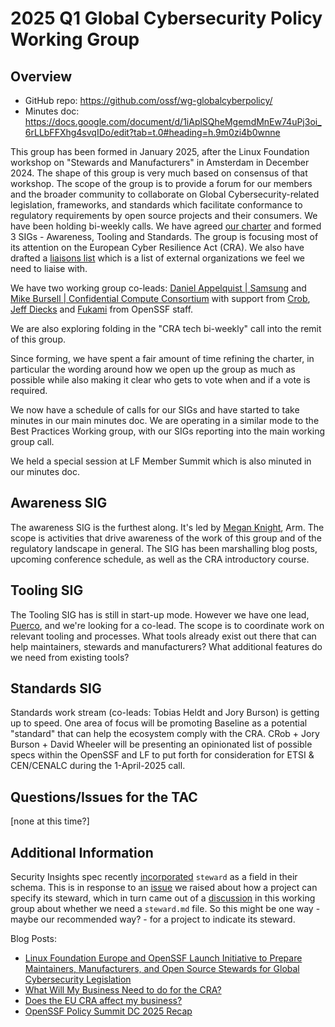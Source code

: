 # 2025 Q1 Global Cybersecurity Policy Working Group

## Overview

* GitHub repo: https://github.com/ossf/wg-globalcyberpolicy/
* Minutes doc: https://docs.google.com/document/d/1iAplSQheMgemdMnEw74uPj3oi_6rLLbFFXhg4svqIDo/edit?tab=t.0#heading=h.9m0zi4b0wnne 

This group has been formed in January 2025, after the Linux Foundation workshop on "Stewards and Manufacturers" in Amsterdam in December 2024. The shape of this group is very much based on consensus of that workshop. The scope of the group is to provide a forum for our members and the broader community to collaborate on Global Cybersecurity-related legislation, frameworks, and standards which facilitate conformance to regulatory requirements by open source projects and their consumers. We have been holding bi-weekly calls. We have agreed [our charter](https://github.com/ossf/wg-globalcyberpolicy/blob/main/CHARTER.md) and formed 3 SIGs - Awareness, Tooling and Standards. The group is focusing most of its attention on the European Cyber Resilience Act (CRA). We also have drafted a [liaisons list](https://github.com/ossf/wg-globalcyberpolicy/blob/main/governance/external-liaisons.md) which is a list of external organizations we feel we need to liaise with.

We have two working group co-leads: [Daniel Appelquist | Samsung](https://github.com/torgo) and [Mike Bursell | Confidential Compute Consortium](https://github.com/MikeCamel) with support from [Crob](https://github.com/SecurityCRob), [Jeff Diecks](https://github.com/GeauxJD) and [Fukami](https://github.com/fukami) from OpenSSF staff.

We are also exploring folding in the "CRA tech bi-weekly" call into the remit of this group.

Since forming, we have spent a fair amount of time refining the charter, in particular the wording around how we open up the group as much as possible while also making it clear who gets to vote when and if a vote is required.

We now have a schedule of calls for our SIGs and have started to take minutes in our main minutes doc. We are operating in a similar mode to the Best Practices Working group, with our SIGs reporting into the main working group call. 

We held a special session at LF Member Summit which is also minuted in our minutes doc.

## Awareness SIG

The awareness SIG is the furthest along. It's led by [Megan Knight](https://github.com/businesscasualkesha), Arm. The scope is activities that drive awareness of the work of this group and of the regulatory landscape in general. The SIG has been marshalling blog posts, upcoming conference schedule, as well as the CRA introductory course.

## Tooling SIG

The Tooling SIG has is still in start-up mode. However we have one lead, [Puerco](https://github.com/puerco), and we're looking for a co-lead. The scope is to coordinate work on relevant tooling and processes. What tools already exist out there that can help maintainers, stewards and manufacturers? What additional features do we need from existing tools?

## Standards SIG

Standards work stream (co-leads: Tobias Heldt and Jory Burson) is getting up to speed. One area of focus will be promoting Baseline as a potential "standard" that can help the ecosystem comply with the CRA.  CRob + Jory Burson + David Wheeler will be presenting an opinionated list of possible specs within the OpenSSF and LF to put forth for consideration for ETSI & CEN/CENALC during the 1-April-2025 call.

## Questions/Issues for the TAC

[none at this time?]

## Additional Information

Security Insights spec recently [incorporated](https://github.com/ossf/security-insights-spec/pull/117#pullrequestreview-2728878937) `steward` as a field in their schema. This is in response to an [issue](https://github.com/ossf/security-insights-spec/issues/106) we raised about how a project can specify its steward, which in turn came out of a [discussion](https://github.com/ossf/wg-globalcyberpolicy/issues/43) in this working group about whether we need a `steward.md` file. So this might be one way - maybe our recommended way? - for a project to indicate its steward.

Blog Posts:
* [Linux Foundation Europe and OpenSSF Launch Initiative to Prepare Maintainers, Manufacturers, and Open Source Stewards for Global Cybersecurity Legislation
](https://openssf.org/press-release/2025/01/31/linux-foundation-europe-and-openssf-launch-initiative-to-prepare-maintainers-manufacturers-and-open-source-stewards-for-global-cybersecurity-legislation/)
* [What Will My Business Need to do for the CRA?](https://openssf.org/blog/2025/03/24/what-will-my-business-need-to-do-for-the-eu-cra/)
* [Does the EU CRA affect my business?](https://openssf.org/blog/2025/02/20/does-the-eu-cra-affect-my-business/)
* [OpenSSF Policy Summit DC 2025 Recap](https://openssf.org/blog/2025/03/14/openssf-policy-summit-dc-2025-recap/)

